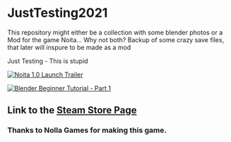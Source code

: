 # JustTesting2021

This repository might either be a collection with some blender photos or a Mod for the game Noita... Why not both?
Backup of some crazy save files, that later will inspure to be made as a mod

Just Testing - This is stupid

[![Noita 1.0 Launch Trailer](https://img.youtube.com/vi/0cDkmQ0F0Jw/maxresdefault.jpg)](https://youtu.be/0cDkmQ0F0Jw)

[![Blender Beginner Tutorial - Part 1](https://img.youtube.com/vi/TPrnSACiTJ4/maxresdefault.jpg)](https://youtu.be/TPrnSACiTJ4)



## Link to the [Steam Store Page](https://store.steampowered.com/app/881100/Noita/)
### Thanks to Nolla Games for making this game.